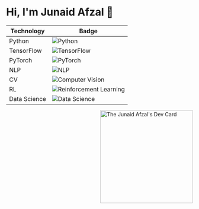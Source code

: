 # Hi, I'm Junaid Afzal 👋

| Technology    | Badge |
| -------------- | ----- |
| Python        | ![Python](https://img.shields.io/badge/Python-3776AB?style=for-the-badge&logo=python&logoColor=white) |
| TensorFlow    | ![TensorFlow](https://img.shields.io/badge/TensorFlow-FF6F00?style=for-the-badge&logo=tensorflow&logoColor=white) |
| PyTorch       | ![PyTorch](https://img.shields.io/badge/PyTorch-EE4C2C?style=for-the-badge&logo=pytorch&logoColor=white) |
| NLP           | ![NLP](https://img.shields.io/badge/NLP-49A1F2?style=for-the-badge&logo=natural-language-processing&logoColor=white) |
| CV            | ![Computer Vision](https://img.shields.io/badge/Computer%20Vision-3776AB?style=for-the-badge&logoColor=white) |
| RL            | ![Reinforcement Learning](https://img.shields.io/badge/Reinforcement%20Learning-FF6F00?style=for-the-badge&logoColor=white) |
| Data Science  | ![Data Science](https://img.shields.io/badge/Data%20Science-EE4C2C?style=for-the-badge&logoColor=white) |

<img src="https://api.daily.dev/devcards/eaf05a6a22804dd490110dfb9e8f6447.png?r=rhr" width="250" alt="The Junaid Afzal's Dev Card" style="float: right;">
